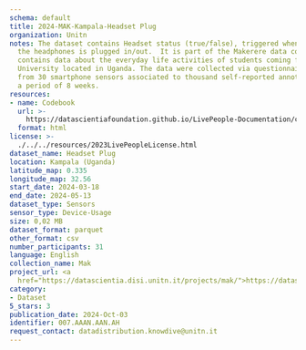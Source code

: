 ```yaml
---
schema: default
title: 2024-MAK-Kampala-Headset Plug
organization: Unitn
notes: The dataset contains Headset status (true/false), triggered when the jack of
  the headphones is plugged in/out.  It is part of the Makerere data collection, which
  contains data about the everyday life activities of students coming from Makerere
  University located in Uganda. The data were collected via questionnaires, data coming
  from 30 smartphone sensors associated to thousand self-reported annotations over
  a period of 8 weeks.
resources:
- name: Codebook
  url: >-
    https://datascientiafoundation.github.io/LivePeople-Documentation/codebooks/2024-MAK-Kampala-headsetplug.html
  format: html
license: >-
  ./../../resources/2023LivePeopleLicense.html
dataset_name: Headset Plug
location: Kampala (Uganda)
latitude_map: 0.335
longitude_map: 32.56
start_date: 2024-03-18
end_date: 2024-05-13
dataset_type: Sensors
sensor_type: Device-Usage
size: 0,02 MB
dataset_format: parquet
other_format: csv
number_participants: 31
language: English
collection_name: Mak
project_url: <a 
  href="https://datascientia.disi.unitn.it/projects/mak/">https://datascientia.disi.unitn.it/projects/mak/</a>
category:
- Dataset
5_stars: 3
publication_date: 2024-Oct-03
identifier: 007.AAAN.AAN.AH
request_contact: datadistribution.knowdive@unitn.it
---
```

